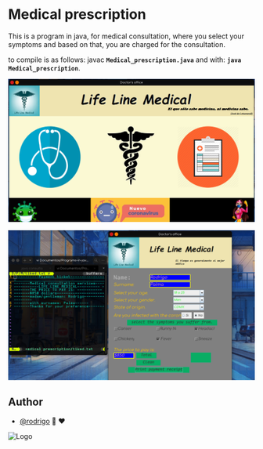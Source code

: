 # Medical prescription

This is a program in java, for medical consultation, where you select your symptoms and based on that, you are charged for the consultation.

to compile is as follows: javac **`Medical_prescription.java`** and with: **`java Medical_prescription`**.

![App Screenshot](https://github.com/shapzo/Programs-in-java/blob/main/Medical%20prescription/Images/Screnshots/capt1.png?raw=true)


![App Screenshot](https://github.com/shapzo/Programs-in-java/blob/main/Medical%20prescription/Images/Screnshots/catp2.png?raw=true)

## Author

- [@rodrigo](https://github.com/shapzo) 🐾 ♥

<img src="https://avatars.githubusercontent.com/u/85635398?v=4" height="200" alt="Logo">